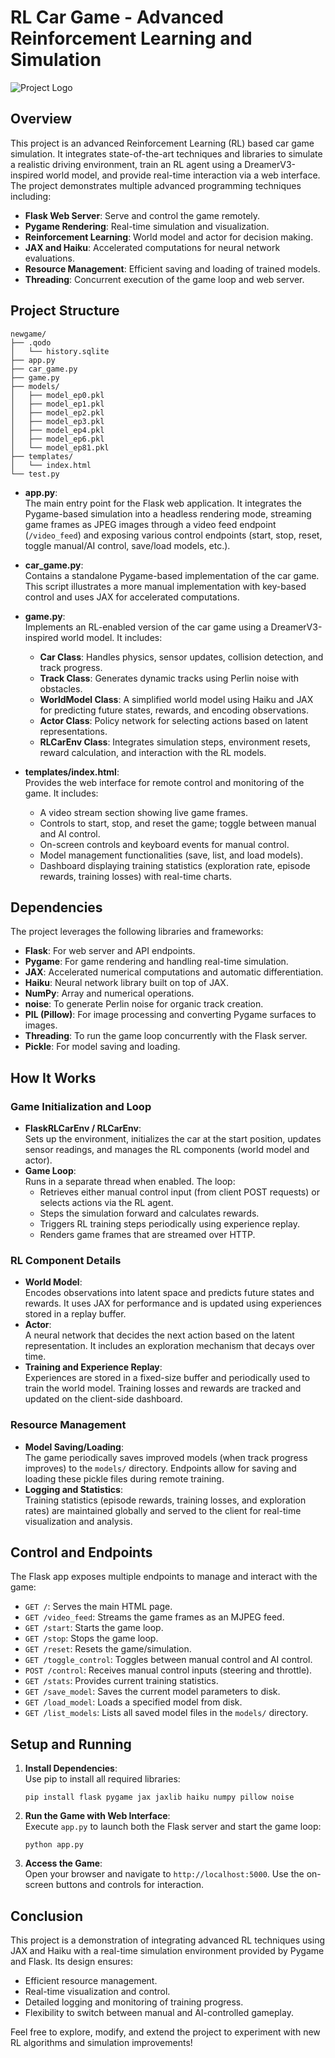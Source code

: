 # RL Car Game - Advanced Reinforcement Learning and Simulation

![Project Logo](https://avatars.githubusercontent.com/u/137281646?s=200&v=4)

## Overview

This project is an advanced Reinforcement Learning (RL) based car game simulation. It integrates state-of-the-art techniques and libraries to simulate a realistic driving environment, train an RL agent using a DreamerV3-inspired world model, and provide real-time interaction via a web interface. The project demonstrates multiple advanced programming techniques including:
- **Flask Web Server**: Serve and control the game remotely.
- **Pygame Rendering**: Real-time simulation and visualization.
- **Reinforcement Learning**: World model and actor for decision making.
- **JAX and Haiku**: Accelerated computations for neural network evaluations.
- **Resource Management**: Efficient saving and loading of trained models.
- **Threading**: Concurrent execution of the game loop and web server.

## Project Structure

```
newgame/
├── .qodo
│   └── history.sqlite
├── app.py
├── car_game.py
├── game.py
├── models/
│   ├── model_ep0.pkl
│   ├── model_ep1.pkl
│   ├── model_ep2.pkl
│   ├── model_ep3.pkl
│   ├── model_ep4.pkl
│   ├── model_ep6.pkl
│   └── model_ep81.pkl
├── templates/
│   └── index.html
└── test.py
```

- **app.py**:  
  The main entry point for the Flask web application. It integrates the Pygame-based simulation into a headless rendering mode, streaming game frames as JPEG images through a video feed endpoint (`/video_feed`) and exposing various control endpoints (start, stop, reset, toggle manual/AI control, save/load models, etc.).

- **car_game.py**:  
  Contains a standalone Pygame-based implementation of the car game. This script illustrates a more manual implementation with key-based control and uses JAX for accelerated computations.

- **game.py**:  
  Implements an RL-enabled version of the car game using a DreamerV3-inspired world model. It includes:
  - **Car Class**: Handles physics, sensor updates, collision detection, and track progress.
  - **Track Class**: Generates dynamic tracks using Perlin noise with obstacles.
  - **WorldModel Class**: A simplified world model using Haiku and JAX for predicting future states, rewards, and encoding observations.
  - **Actor Class**: Policy network for selecting actions based on latent representations.
  - **RLCarEnv Class**: Integrates simulation steps, environment resets, reward calculation, and interaction with the RL models.
  
- **templates/index.html**:  
  Provides the web interface for remote control and monitoring of the game. It includes:
  - A video stream section showing live game frames.
  - Controls to start, stop, and reset the game; toggle between manual and AI control.
  - On-screen controls and keyboard events for manual control.
  - Model management functionalities (save, list, and load models).
  - Dashboard displaying training statistics (exploration rate, episode rewards, training losses) with real-time charts.

## Dependencies

The project leverages the following libraries and frameworks:
- **Flask**: For web server and API endpoints.
- **Pygame**: For game rendering and handling real-time simulation.
- **JAX**: Accelerated numerical computations and automatic differentiation.
- **Haiku**: Neural network library built on top of JAX.
- **NumPy**: Array and numerical operations.
- **noise**: To generate Perlin noise for organic track creation.
- **PIL (Pillow)**: For image processing and converting Pygame surfaces to images.
- **Threading**: To run the game loop concurrently with the Flask server.
- **Pickle**: For model saving and loading.

## How It Works

### Game Initialization and Loop
- **FlaskRLCarEnv / RLCarEnv**:  
  Sets up the environment, initializes the car at the start position, updates sensor readings, and manages the RL components (world model and actor).  
- **Game Loop**:  
  Runs in a separate thread when enabled. The loop:
  - Retrieves either manual control input (from client POST requests) or selects actions via the RL agent.
  - Steps the simulation forward and calculates rewards.
  - Triggers RL training steps periodically using experience replay.
  - Renders game frames that are streamed over HTTP.

### RL Component Details
- **World Model**:  
  Encodes observations into latent space and predicts future states and rewards. It uses JAX for performance and is updated using experiences stored in a replay buffer.
- **Actor**:  
  A neural network that decides the next action based on the latent representation. It includes an exploration mechanism that decays over time.
- **Training and Experience Replay**:  
  Experiences are stored in a fixed-size buffer and periodically used to train the world model. Training losses and rewards are tracked and updated on the client-side dashboard.

### Resource Management
- **Model Saving/Loading**:  
  The game periodically saves improved models (when track progress improves) to the `models/` directory. Endpoints allow for saving and loading these pickle files during remote training.
- **Logging and Statistics**:  
  Training statistics (episode rewards, training losses, and exploration rates) are maintained globally and served to the client for real-time visualization and analysis.

## Control and Endpoints

The Flask app exposes multiple endpoints to manage and interact with the game:
- `GET /`: Serves the main HTML page.
- `GET /video_feed`: Streams the game frames as an MJPEG feed.
- `GET /start`: Starts the game loop.
- `GET /stop`: Stops the game loop.
- `GET /reset`: Resets the game/simulation.
- `GET /toggle_control`: Toggles between manual control and AI control.
- `POST /control`: Receives manual control inputs (steering and throttle).
- `GET /stats`: Provides current training statistics.
- `GET /save_model`: Saves the current model parameters to disk.
- `GET /load_model`: Loads a specified model from disk.
- `GET /list_models`: Lists all saved model files in the `models/` directory.

## Setup and Running

1. **Install Dependencies**:  
   Use pip to install all required libraries:
   ```
   pip install flask pygame jax jaxlib haiku numpy pillow noise
   ```
2. **Run the Game with Web Interface**:  
   Execute `app.py` to launch both the Flask server and start the game loop:
   ```
   python app.py
   ```
3. **Access the Game**:  
   Open your browser and navigate to `http://localhost:5000`. Use the on-screen buttons and controls for interaction.

## Conclusion

This project is a demonstration of integrating advanced RL techniques using JAX and Haiku with a real-time simulation environment provided by Pygame and Flask. Its design ensures:
- Efficient resource management.
- Real-time visualization and control.
- Detailed logging and monitoring of training progress.
- Flexibility to switch between manual and AI-controlled gameplay.

Feel free to explore, modify, and extend the project to experiment with new RL algorithms and simulation improvements!